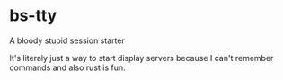# bs-tty
A bloody stupid session starter

It's literaly just a way to start display servers because I can't remember commands and also rust is fun.

